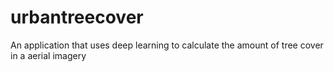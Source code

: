 # urbantreecover
An application that uses deep learning to calculate the amount of tree cover in a aerial imagery
